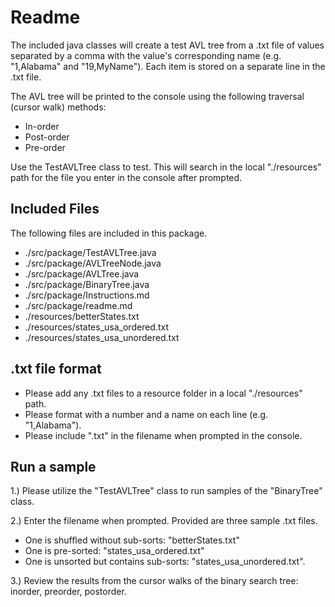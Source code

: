 # Readme
The included java classes will create a test AVL tree from a .txt file of values separated by a 
comma with the value's corresponding name (e.g. "1,Alabama" and "19,MyName"). 
Each item is stored on a separate line in the .txt file. 

The AVL tree will be printed to the console using the following traversal (cursor walk) methods:
* In-order
* Post-order
* Pre-order

Use the TestAVLTree class to test. This will search in the local "./resources" path for the file you enter in the console after prompted. 

## Included Files
The following files are included in this package.
* ./src/package/TestAVLTree.java
* ./src/package/AVLTreeNode.java
* ./src/package/AVLTree.java
* ./src/package/BinaryTree.java
* ./src/package/Instructions.md
* ./src/package/readme.md
* ./resources/betterStates.txt
* ./resources/states_usa_ordered.txt
* ./resources/states_usa_unordered.txt

## .txt file format
* Please add any .txt files to a resource folder in a local "./resources" path.
* Please format with a number and a name on each line (e.g. "1,Alabama").
* Please include ".txt" in the filename when prompted in the console.

## Run a sample
1.) Please utilize the "TestAVLTree" class to run samples of the "BinaryTree" class.

2.) Enter the filename when prompted. Provided are three sample .txt files.
* One is shuffled without sub-sorts: "betterStates.txt"
* One is pre-sorted: "states_usa_ordered.txt"
* One is unsorted but contains sub-sorts: "states_usa_unordered.txt".

3.) Review the results from the cursor walks of the binary search tree: inorder, preorder, postorder.

